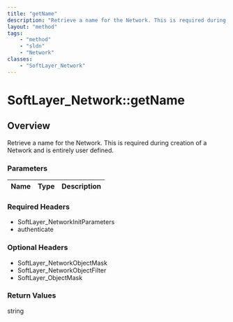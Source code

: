 ```yaml
---
title: "getName"
description: "Retrieve a name for the Network. This is required during creation of a Network and is entirely user defined."
layout: "method"
tags:
    - "method"
    - "sldn"
    - "Network"
classes:
    - "SoftLayer_Network"
---
```

# SoftLayer_Network::getName
## Overview 
Retrieve a name for the Network. This is required during creation of a Network and is entirely user defined.

### Parameters 
|Name | Type | Description |
| --- | --- | --- |


### Required Headers
* SoftLayer_NetworkInitParameters
* authenticate

### Optional Headers
* SoftLayer_NetworkObjectMask
* SoftLayer_NetworkObjectFilter
* SoftLayer_ObjectMask

### Return Values
string
